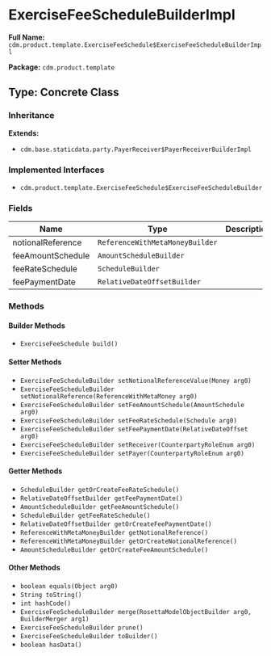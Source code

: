 # ExerciseFeeScheduleBuilderImpl

**Full Name:** `cdm.product.template.ExerciseFeeSchedule$ExerciseFeeScheduleBuilderImpl`

**Package:** `cdm.product.template`

## Type: Concrete Class

### Inheritance

**Extends:**
- `cdm.base.staticdata.party.PayerReceiver$PayerReceiverBuilderImpl`

### Implemented Interfaces

- `cdm.product.template.ExerciseFeeSchedule$ExerciseFeeScheduleBuilder`

### Fields

| Name | Type | Description |
|------|------|-------------|
| notionalReference | `ReferenceWithMetaMoneyBuilder` |  |
| feeAmountSchedule | `AmountScheduleBuilder` |  |
| feeRateSchedule | `ScheduleBuilder` |  |
| feePaymentDate | `RelativeDateOffsetBuilder` |  |

### Methods

#### Builder Methods

- `ExerciseFeeSchedule build()`

#### Setter Methods

- `ExerciseFeeScheduleBuilder setNotionalReferenceValue(Money arg0)`
- `ExerciseFeeScheduleBuilder setNotionalReference(ReferenceWithMetaMoney arg0)`
- `ExerciseFeeScheduleBuilder setFeeAmountSchedule(AmountSchedule arg0)`
- `ExerciseFeeScheduleBuilder setFeeRateSchedule(Schedule arg0)`
- `ExerciseFeeScheduleBuilder setFeePaymentDate(RelativeDateOffset arg0)`
- `ExerciseFeeScheduleBuilder setReceiver(CounterpartyRoleEnum arg0)`
- `ExerciseFeeScheduleBuilder setPayer(CounterpartyRoleEnum arg0)`

#### Getter Methods

- `ScheduleBuilder getOrCreateFeeRateSchedule()`
- `RelativeDateOffsetBuilder getFeePaymentDate()`
- `AmountScheduleBuilder getFeeAmountSchedule()`
- `ScheduleBuilder getFeeRateSchedule()`
- `RelativeDateOffsetBuilder getOrCreateFeePaymentDate()`
- `ReferenceWithMetaMoneyBuilder getNotionalReference()`
- `ReferenceWithMetaMoneyBuilder getOrCreateNotionalReference()`
- `AmountScheduleBuilder getOrCreateFeeAmountSchedule()`

#### Other Methods

- `boolean equals(Object arg0)`
- `String toString()`
- `int hashCode()`
- `ExerciseFeeScheduleBuilder merge(RosettaModelObjectBuilder arg0, BuilderMerger arg1)`
- `ExerciseFeeScheduleBuilder prune()`
- `ExerciseFeeScheduleBuilder toBuilder()`
- `boolean hasData()`

